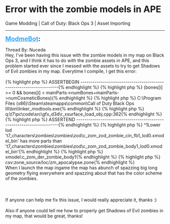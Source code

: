 # Error with the zombie models in APE
Game Modding | Call of Duty: Black Ops 3 | Asset Importing

---
<strong style="font-size: 1.4em;"><span style="text-decoration: underline;text-decoration-color: #34a7f9;"><span style="color:#34a7f9;">ModmeBot</span></span>:</strong>

<p>Thread By: Nuceda<br />Hey, I&#39;ve been having this issue with the zombie models in my map on Black Ops 3, and I think it has to do with the zombie assets in APE, and this problem started ever since I messed with the assets to try to get Shadows of Evil zombies in my map. Everytime I compile, I get this error:<br /> <br />{% highlight php %}
ASSERTBEGIN -------------------------------------------------------------------{% endhighlight %}
{% highlight php %}
(bones[i] &gt;= 0 &amp;&amp; bones[i] &lt; mainParts-&gt;numBones+mainParts-&gt;numCosmeticBones){% endhighlight %}
{% highlight php %}
C:\Program Files (x86)\Steam\steamapps\common\Call of Duty Black Ops III\bin\linker_modtools.exe{% endhighlight %}
{% highlight php %}
q:\t7\pc\code\src\gfx_d3d\r_xsurface_load_obj.cpp:362{% endhighlight %}
{% highlight php %}
ASSERTEND ---------------------------------------------------------------------{% endhighlight %}
{% highlight php %}
^1Lower lod &#39;t7_characters\zombies\zombies\zod\c_zom_zod_zombie_cin_fb1_lod0.xmodel_bin&#39; has more parts than &#39;t7_characters\zombies\zombies\zod\c_zom_zod_zombie_body1_lod0.xmodel_bin&#39;{% endhighlight %}
{% highlight php %}
xmodel:c_zom_der_zombie_body1{% endhighlight %}
{% highlight php %}
csv:zone_source/loc/zm_apocalypse.zone{% endhighlight %}
 <br />When I launch the map ingame the map has abunch of spazzing big long geometry flying everywhere and spazzing about that has the color scheme of the zombies.<br /> <br /> <br /> <br />If anyone can help me fix this issue, I would really appreciate it, thanks :)<br /> <br />Also if anyone could tell me how to properly get Shadows of Evil zombies in my map, that would be great, thanks!</p>
